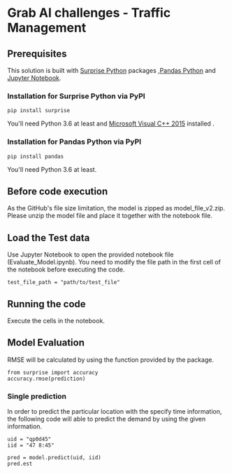 # Grab AI challenges - Traffic Management

## Prerequisites
This solution is built with [Surprise Python](http://surpriselib.com/) packages ,[Pandas Python](https://pandas.pydata.org/) and [Jupyter Notebook](https://jupyter.org/).

### Installation for Surprise Python via PyPI
```
pip install surprise
```
You'll need Python 3.6 at least and [Microsoft Visual C++ 2015](https://support.microsoft.com/en-us/help/2977003/the-latest-supported-visual-c-downloads) installed .

### Installation for Pandas Python via PyPI
```
pip install pandas
```
You'll need Python 3.6 at least.

## Before code execution
As the GitHub's file size limitation, the model is zipped as model_file_v2.zip. Please unzip the model file and place it together with the notebook file.

## Load the Test data
Use Jupyter Notebook to open the provided notebook file (Evaluate_Model.ipynb).
You need to modify the file path in the first cell of the notebook before executing the code.
```
test_file_path = "path/to/test_file"
```

## Running the code
Execute the cells in the notebook.


## Model Evaluation
RMSE will be calculated by using the function provided by the package.
```
from surprise import accuracy
accuracy.rmse(prediction)
```

### Single prediction
In order to predict the particular location with the specify time information, the following code will able to predict the demand by using the given information.
```
uid = "qp0d45"
iid = "47 8:45"

pred = model.predict(uid, iid)
pred.est
```
